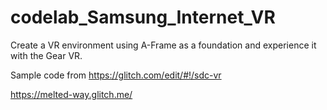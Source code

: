 # codelab_Samsung_Internet_VR
Create a VR environment using A-Frame as a foundation and experience it with the Gear VR.

Sample code from https://glitch.com/edit/#!/sdc-vr

https://melted-way.glitch.me/
